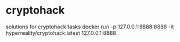 # cryptohack
solutions for cryptohack tasks
docker run -p 127.0.0.1:8888:8888 -it hyperreality/cryptohack:latest
127.0.0.1:8888
